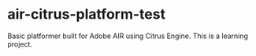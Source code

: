air-citrus-platform-test
========================

Basic platformer built for Adobe AIR using Citrus Engine.  This is a learning project.